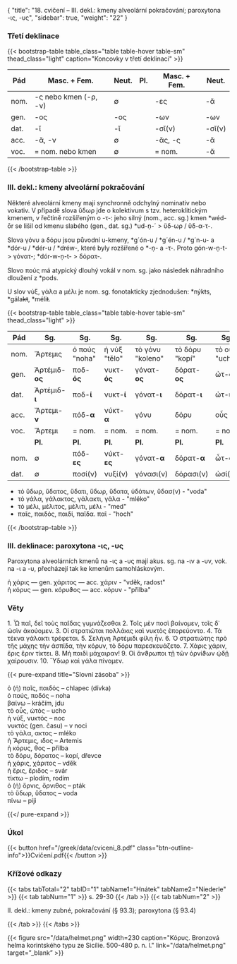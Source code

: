 {
    "title": "18. cvičení – III. dekl.: kmeny alveolární pokračování; paroxytona -ις, -υς",
    "sidebar": true,
    "weight": "22"
}

### Třetí deklinace

{{< bootstrap-table table_class="table table-hover table-sm" thead_class="light" caption="Koncovky v třetí deklinaci" >}}

| Pád  | Masc. + Fem.          | Neut. | Pl.  | Masc. + Fem. | Neut.  |
| ---- | --------------------- | ----- | ---- | ------------ | ------ |
| nom. | -ς nebo kmen (-ρ, -ν) | ∅     |      | -ες          | -ᾰ     |
| gen. | -ος                   | -ος   |      | -ων          | -ων    |
| dat. | -ῐ                    | -ῐ    |      | -σῐ(ν)       | -σῐ(ν) |
| acc. | -ᾰ, -ν                | ∅     |      | -ᾰς, -ς      | -ᾰ     |
| voc. | = nom. nebo kmen      | ∅     |      | = nom.       | -ᾰ     |

 {{< /bootstrap-table >}}



### III. dekl.: kmeny alveolární pokračování

Některé alveolární kmeny mají synchronně odchylný nominativ nebo vokativ. V případě slova ὕδωρ jde o kolektivum s tzv. heteroklitickým kmenem, v řečtině rozšířeným o -τ-: jeho silný (nom., acc. sg.)  kmen *wéd-ōr se lišil od kmenu slabého (gen., dat. sg.) *ud-n̩-´ > ὕδ-ωρ / ὕδ-α-τ-.  

Slova γόνυ a δόρυ jsou původní u-kmeny, *g´ón-u / *g´én-u / *g´n-u- a *dór-u / *dér-u / *dréw-, které byly rozšířené o *-n̩- a -τ-. Proto gón-w-n̩-t- > γόνατ-; *dór-w-n̩-t- > δόρατ-. 

Slovo πούς má atypický dlouhý vokál v nom. sg. jako následek náhradního dloužení z *pods. 

U slov νύξ, γάλα a μέλι je nom. sg. fonotakticky zjednodušen: *nýk~~t~~s, *gála~~kt~~, *méli~~t~~.   

{{< bootstrap-table table_class="table table-hover table-sm" thead_class="light" >}}

| Pád  | Sg.            | Sg.           | Sg.          | Sg.              | Sg.            | Sg.           |
| ---- | -------------- | ------------- | ------------ | ---------------- | -------------- | ------------- |
| nom. | Ἄρτεμις        | ὁ πούς "noha" | ἡ νύξ "tělo" | τὸ γόνυ "koleno" | τὸ δόρυ "kopí" | τὸ οὖς "ucho" |
| gen. | Ἀρτέμιδ-**ος** | ποδ-**ός**    | νυκτ-**ός**  | γόνατ-**ος**     | δόρατ-**ος**   | ὠτ-**ός**     |
| dat. | Ἀρτέμιδ-**ι**  | ποδ-**ί**     | νυκτ-**ί**   | γόνατ-**ι**      | δόρατ-**ι**    | ὠτ-**ι**      |
| acc. | Ἄρτεμι-**ν**   | πόδ-**α**     | νύκτ-**α**   | γόνυ             | δόρυ           | οὖς           |
| voc. | Ἄρτεμι         | = nom.        | = nom.       | = nom.           | = nom.         | = nom.        |
|      | **Pl.**        | **Pl.**       | **Pl.**      | **Pl.**          | **Pl.**        | **Pl.**       |
| nom. | ∅              | πόδ-**ες**    | νύκτ-**ες**  | γόνατ-**α**      | δόρατ-**α**    | ὦτ-**α**      |
| dat. | ∅              | ποσί(ν)       | νυξί(ν)      | γόνασι(ν)        | δόρασι(ν)      | ὠσί(ν)        |

- τὸ ὕδωρ, ὕδατος, ὕδατι, ὕδωρ, ὕδατα, ὑδάτων, ὕδασ(ν) - "voda"
- τὸ γάλα, γάλακτος, γάλακτι, γάλα - "mléko"
- τὸ μέλι, μέλιτος, μέλιτι, μέλι - "med"
- παῖς, παιδός, παιδί, παῖδα. παῖ - "hoch"

{{< /bootstrap-table >}}



### III. deklinace: paroxytona -ις, -υς

Paroxytona alveolárních kmenů na -ις a -υς mají akus. sg. na -ιν a -υv, vok. na -ι a -υ, přecházejí tak ke kmenům samohláskovým.

ἡ χάρις — gen. χάριτος — acc. χάριν - "vděk, radost"  
ἡ κόρυς — gen. κόρυϑος — acc. κόρυν - "přilba"



### Věty 

1\. Ὦ παῖ, δεῖ τοὺς παῖδας γυμνάζεσθαι 2. Τοῖς μὲν ποσὶ βαίνομεν, τοῖς δ᾽ ὠσὶν ἀκούομεν. 3. Οἱ στρατιῶται πολλάκις καὶ νυκτὸς ἐπορεύοντο. 4. Τὰ τέκνα γάλακτι τρέφεται. 5. Σελήνη Ἀρτέμιδι φίλη ἦν. 6. Ὁ στρατιώτης πρὸ τῆς μάχης τὴν ἀσπίδα, τὴν κόρυν, τὸ δόρυ παρεσκευάζετο. 7. Χάρις χάριν, ἔρις ἔριν τίκτει. 8. Μὴ παιδὶ μάχαιραν! 9. Οἱ ἄνϑρωποι τῇ τῶν ὀρνίϑων ᾠδῇ χαίρουσιν. 10. Ὕδωρ καὶ γάλα πίνομεν.

{{< pure-expand title="Slovní zásoba" >}}      

ὁ (ἡ) παῖς, παιδός – chlapec (dívka)  
ὁ πούς, ποδός – noha  
βαίνω –  kráčím, jdu  
τὸ οὖς, ὠτός – ucho  
ἡ νύξ, νυκτός – noc  
νυκτός (gen. času) – v noci  
τὸ γάλα, ακτος – mléko  
ἡ Ἄρτεμις, ιδος – Artemis  
ἡ κόρυς, θος – přilba  
τὸ δόρυ, δόρατος – kopí, dřevce  
ἡ χάρις, χάριτος – vděk  
ἡ ἔρις, ἔριδος – svár  
τίκτω – plodím, rodím  
ὁ (ἡ) ὄρνις, ὄρνιθος – pták  
τὸ ὕδωρ, ὕδατος – voda  
πίνω – piji  

{{</ pure-expand >}}

### Úkol

{{< button href="/greek/data/cviceni_8.pdf" class="btn-outline-info">}}Cvičení.pdf{{< /button >}}



### Křížové odkazy

{{< tabs tabTotal="2" tabID="1" tabName1="Hnátek" tabName2="Niederle" >}}
{{< tab tabNum="1" >}}
s. 29-30
{{< /tab >}}
{{< tab tabNum="2" >}}

II. dekl.: kmeny zubné, pokračování (§  93.3); paroxytona (§ 93.4)

{{< /tab >}}
{{< /tabs >}}

{{< figure src="/data/helmet.png" width=230 caption="Κόρυς. Bronzová helma korintského typu ze Sicílie. 500-480 p. n. l." link="/data/helmet.png" target=”_blank” >}}